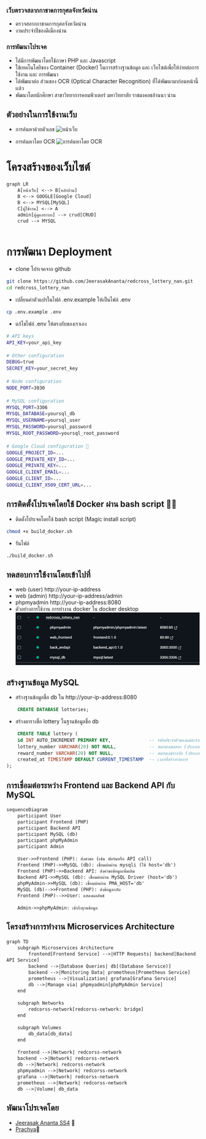 ### เว็บตรวจสลากกาชาดการกุศลจังหวัดน่าน
- ตรวจสลากกาชาดการกุศลจังหวัดน่าน
- งานประจำปีของดีเมืองน่าน 
  
### การพัฒนาโปรเจค 
- ได้มีการพัฒนาโดยใช้ภาษา PHP และ Javascript 
- ใช้เทคโนโลยีของ Container (Docker) ในการสร้างฐานข้อมูล และ เว็บไซต์เพื่อให้ง่ายต่อการใช้งาน และ การพัฒนา 
- ได้พัฒนาต่อ ส่วนของ OCR (Optical Character Recognition) ที่ได้พัฒนามาก่อนหน้านี้ เเล้ว
- พัฒนาโดยนักศึกษา สาขาวิทยาการคอมพิวเตอร์ มหาวิทยาลัย ราชมงคลธล้านนา น่าน 
## ตัวอย่างในการใช้งานเว็บ
- การค้นหาด้วยตัวเลข
![หน้าเว็บ](./documents/doc.gif)

- การค้นหาโดย OCR
![การค้นหาโดย OCR](./documents/ocr.gif)
# โครงสร้างของเว็บไซต์
```mermaid
graph LR
    A[หน้าเว็บ] <--> B[หลังบ้าน]
    B <--> GOOGLE[Google Cloud]
    B <--> MYSQL[MySQL]
    C[ผู้ใช้งาน] <--> A
    admin[ผู้ดูแลระบบ] --> crud[CRUD]
    crud --> MYSQL
    
```
# การพัฒนา Deployment 
- clone โปรเจคจาก github 
```bash
git clone https://github.com/JeerasakAnanta/redcross_lottery_nan.git
cd redcross_lottery_nan 
```
- เปลี่ยนค่าตัวแปรในไฟล์ .env.example ให้เป็นไฟล์ .env
```bash
cp .env.example .env
```
- แก้ไขไฟล์ .env ให้ตรงกับของเราเอง
```bash
# API keys
API_KEY=your_api_key

# Other configuration
DEBUG=true
SECRET_KEY=your_secret_key

# Node configuration
NODE_PORT=3030

# MySQL configuration
MYSQL_PORT=3306
MYSQL_DATABASE=yoursql_db
MYSQL_USERNAME=yoursql_user
MYSQL_PASSWORD=yoursql_password
MYSQL_ROOT_PASSWORD=yoursql_root_password

# Google Cloud configuration 🤑
GOOGLE_PROJECT_ID=...
GOOGLE_PRIVATE_KEY_ID=...
GOOGLE_PRIVATE_KEY=...
GOOGLE_CLIENT_EMAIL=...
GOOGLE_CLIENT_ID=...
GOOGLE_CLIENT_X509_CERT_URL=...
```

## การติดตั้งโปรเจคโดยใช้ Docker ผ่าน bash script 🧙‍♂️
- ติดตั้งโปรเจคโดยใช้ bash script (Magic install script) 
```bash
chmod +x build_docker.sh
```
- รันไฟล์
```bash
./build_docker.sh
```
## ทดสอบการใช้งานโดยเข้าไปที่
- web (user) http://your-ip-address
- web (admin) http://your-ip-address/admin
- phpmyadmin http://your-ip-address:8080
- ตัวอย่างการใช้งาน การทำงาน docker ใน docker desktop
![dockerps](/documents/dockerps.png)
## สร้างฐานข้อมูล MySQL
- สร้างฐานข้อมูลชื่อ db ใน http://your-ip-address:8080
```sql
    CREATE DATABASE lotteries;
```
- สร้างตารางชื่อ lottery  ในฐานข้อมูลชื่อ  db
```sql
    CREATE TABLE lottery (
    id INT AUTO_INCREMENT PRIMARY KEY,              -- รหัสประจำตัวของแต่ละรายการ (เพิ่มอัตโนมัติ)
    lottery_number VARCHAR(20) NOT NULL,            -- หมายเลขสลาก (ประเภท String)
    reward_number VARCHAR(20) NOT NULL,             -- หมายเลขรางวัล (ประเภท String)
    created_at TIMESTAMP DEFAULT CURRENT_TIMESTAMP  -- เวลาที่สร้างรายการ
);
```
## การเชื่อมต่อระหว่าง Frontend และ Backend API กับ MySQL
```mermaid
sequenceDiagram
    participant User
    participant Frontend (PHP)
    participant Backend API
    participant MySQL (db)
    participant phpMyAdmin
    participant Admin 

    User->>Frontend (PHP): ส่งคำขอ (เช่น ฟอร์มหรือ API call)
    Frontend (PHP)->>MySQL (db): เชื่อมต่อผ่าน mysqli (ใช้ host='db')
    Frontend (PHP)->>Backend API: ส่งคำขอข้อมูลเพิ่มเติม
    Backend API->>MySQL (db): เชื่อมต่อผ่าน MySQL Driver (host='db')
    phpMyAdmin->>MySQL (db): เชื่อมต่อผ่าน PMA_HOST='db'
    MySQL (db)-->>Frontend (PHP): ส่งข้อมูลกลับ
    Frontend (PHP)-->>User: แสดงผลลัพธ์

    Admin->>phpMyAdmin: เข้าถึงฐานข้อมูล

``` 
## โครงสร้างการทำงาน  Microservices Architecture
``` mermaid 
graph TD
    subgraph Microservices Architecture
        frontend[Frontend Service] -->|HTTP Requests| backend[Backend API Service]
        backend -->|Database Queries| db[(Database Service)]
        backend -->|Monitoring Data| prometheus[Prometheus Service]
        prometheus -->|Visualization| grafana[Grafana Service]
        db -->|Manage via| phpmyadmin[phpMyAdmin Service]
    end

    subgraph Networks
        redcorss-network[redcorss-network: bridge]
    end

    subgraph Volumes
        db_data[db_data]
    end

    frontend -->|Network| redcorss-network
    backend -->|Network| redcorss-network
    db -->|Network| redcorss-network
    phpmyadmin -->|Network| redcorss-network
    grafana -->|Network| redcorss-network
    prometheus -->|Network| redcorss-network
    db -->|Volume| db_data
```

## พัฒนาโปรเจคโดย 
- [Jeerasak Ananta SS4](https://github.com/JeerasakAnanta) 🍻
- [Prachya](https://github.com/pabigmz)🚀